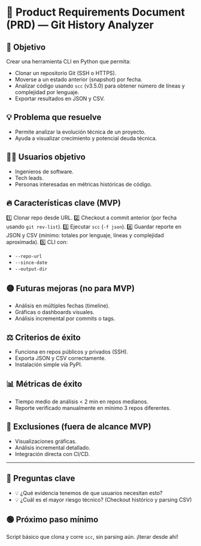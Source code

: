 # 📄 Product Requirements Document (PRD) — Git History Analyzer

## 🎯 Objetivo

Crear una herramienta CLI en Python que permita:
- Clonar un repositorio Git (SSH o HTTPS).
- Moverse a un estado anterior (snapshot) por fecha.
- Analizar código usando `scc` (v3.5.0) para obtener número de líneas y complejidad por lenguaje.
- Exportar resultados en JSON y CSV.

## 💡 Problema que resuelve

- Permite analizar la evolución técnica de un proyecto.
- Ayuda a visualizar crecimiento y potencial deuda técnica.

## 🧑‍💻 Usuarios objetivo

- Ingenieros de software.
- Tech leads.
- Personas interesadas en métricas históricas de código.

## 🔥 Características clave (MVP)

1️⃣ Clonar repo desde URL.
2️⃣ Checkout a commit anterior (por fecha usando `git rev-list`).
3️⃣ Ejecutar `scc` (`-f json`).
4️⃣ Guardar reporte en JSON y CSV (mínimo: totales por lenguaje, líneas y complejidad aproximada).
5️⃣ CLI con:
- `--repo-url`
- `--since-date`
- `--output-dir`

## 🟡 Futuras mejoras (no para MVP)

- Análisis en múltiples fechas (timeline).
- Gráficas o dashboards visuales.
- Análisis incremental por commits o tags.

## ⚖️ Criterios de éxito

- Funciona en repos públicos y privados (SSH).
- Exporta JSON y CSV correctamente.
- Instalación simple vía PyPI.

## 📊 Métricas de éxito

- Tiempo medio de análisis < 2 min en repos medianos.
- Reporte verificado manualmente en mínimo 3 repos diferentes.

## 🛑 Exclusiones (fuera de alcance MVP)

- Visualizaciones gráficas.
- Análisis incremental detallado.
- Integración directa con CI/CD.

---

## 💬 Preguntas clave

- 💡 ¿Qué evidencia tenemos de que usuarios necesitan esto?
- 💡 ¿Cuál es el mayor riesgo técnico? (Checkout histórico y parsing CSV)

## 🟢 Próximo paso mínimo

Script básico que clona y corre `scc`, sin parsing aún. ¡Iterar desde ahí!

